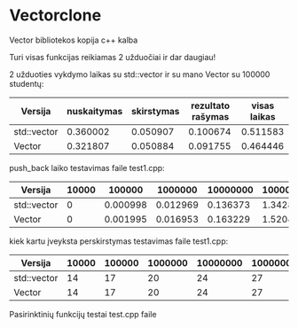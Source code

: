 # Vectorclone


Vector bibliotekos kopija c++ kalba

Turi visas funkcijas reikiamas 2 užduočiai ir dar daugiau!


2 užduoties vykdymo laikas su std::vector ir su mano Vector su 100000 studentų:

| Versija  | nuskaitymas | skirstymas | rezultato rašymas| visas laikas |
| ------------- | ------------- | ------------- | ------------- | ------------- |
| std::vector | 0.360002  | 0.050907  | 0.100674 |  0.511583 |
| Vector| 0.321807 |  0.050884  | 0.091755 | 0.464446 |


push_back laiko testavimas faile test1.cpp:

| Versija  | 10000| 100000 | 1000000| 10000000 | 100000000 |
| ------------- | ------------- | ------------- | ------------- | ------------- | ------------- |
| std::vector | 0  | 0.000998  | 0.012969|  0.136373 | 1.34282 |
| Vector| 0|  0.001995  |0.016953 | 0.163229 | 1.52043 |


kiek kartu įveyksta perskirstymas testavimas faile test1.cpp:

| Versija  | 10000| 100000 | 1000000| 10000000 | 100000000 |
| ------------- | ------------- | ------------- | ------------- | ------------- | ------------- |
| std::vector | 14  | 17  | 20|  24 | 27 |
| Vector| 14|  17  | 20 | 24| 27 |


Pasirinktinių funkcijų testai test.cpp faile
